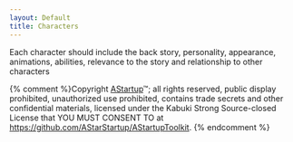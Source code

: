 ```yaml
---
layout: Default
title: Characters
---
```


Each character should include the back story, personality, appearance, animations, abilities, relevance to the story and relationship to other characters 

{% comment %}Copyright [AStartup](https://astartup.net)™; all rights reserved, public display prohibited, unauthorized use prohibited, contains trade secrets and other confidential materials, licensed under the Kabuki Strong Source-closed License that YOU MUST CONSENT TO at <https://github.com/AStarStartup/AStartupToolkit>. {% endcomment %}

